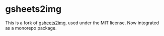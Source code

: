 # gsheets2img

This is a fork of [gsheets2img](https://github.com/blead/gsheets2img), used under the MIT license. Now integrated as a monorepo package.
